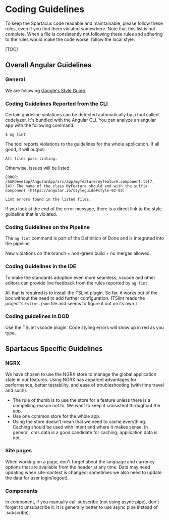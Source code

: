 # Coding Guidelines

To keep the Spartacus code readable and maintainable, please follow these rules, even if you find them violated somewhere. Note that this list is not complete.
When a file is consistently not following these rules and adhering to the rules would make the code worse, follow the local style.

[TOC]

## Overall Angular Guidelines

### General

We are following [Google's Style Guide](https://angular.io/guide/styleguide).

### Coding Guidelines Reported from the CLI

Certain guideline violations can be detected automatically by a tool called codelyzer.  It's bundled with the Angular CLI. You can analyze an angular app with the following command:

```
$ ng lint
```


The tool reports violations to the guidelines for the whole application.  If all good, it will output:

```
All files pass linting.
```

Otherwise, issues will be listed:

```
ERROR: /SAPDevelop/AngularApp/src/app/myfeature/myfeature.component.ts[7, 14]: The name of the class MyFeature should end with the suffix Component (https://angular.io/styleguide#style-02-03)

Lint errors found in the listed files.
```


If you look at the end of the error message, there is a direct link to the style guideline that is violated.

### Coding Guidelines on the Pipeline

The  `ng lint` command is part of the Definition of Done and is integrated into the pipeline. 

New violations on the branch = non-green build + no merges allowed.

### Coding Guidelines in the IDE

To make the standards adoption even more seamless, vscode and other editors can provide live feedback from the rules reported by `ng lint`.

All that is required is to install the TSLint plugin. So far, it works out of the box without the need to add further configuration. (TSlint reads the project's `tslint.json` file and seems to figure it out on its own.)

### Coding guidelines in DOD

Use the TSLint vscode plugin. Code styling errors will show up in red as you type.



## Spartacus Specific Guidelines

### NGRX

We have chosen to use the NGRX store to manage the global application state in our features. Using NGRX has apparent advantages for performance, better testability, and ease of troubleshooting (with time travel and such).

- The rule of thumb is to use the store for a feature unless there is a compelling reason not to.  We want to keep it consistent throughout the app.
- Use one common store for the whole app.
- Using the store doesn’t mean that we need to cache everything.  Caching should be used with intent and where it makes sense.  In general, cms data is a good candidate for caching; application data is not.

### Site pages

When working on a page, don't forget about the language and currency options that are available from the header at any time. Data may need updating when site-context is changed; sometimes we also need to update the data for user login/logout).

### Components

In component, if you manually call subscribe (not using async pipe), don't forget to unsubscribe it. It is generally better to use async pipe instead of .subscribe).